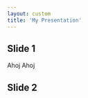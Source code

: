 ```yaml
---
layout: custom
title: 'My Presentation'
---
```


<!DOCTYPE html>
<html>
  <head>
    <link rel="stylesheet" href="lib/jsreveal/dist/reveal.css">
  </head>
  <body>
    <div class="reveal">
      <div class="slides">
        <section>
          <h1>Slide 1</h1>
          Ahoj Ahoj 
        </section>
        <section>
          <h1>Slide 2</h1>
        </section>
      </div>
    </div>
    <script src="lib/jsreveal/dist/reveal.js"></script>
    <script>
      Reveal.initialize();
    </script>
  </body>
</html>
